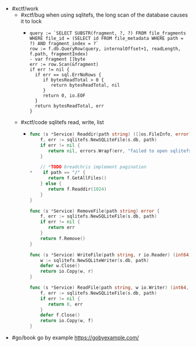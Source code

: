 - #xctf/work
	- #xctf/bug when using sqlitefs, the long scan of the database causes it to lock
		- ```
		  query := `SELECT SUBSTR(fragment, ?, ?) FROM file_fragments WHERE file_id = (SELECT id FROM file_metadata WHERE path = ?) AND fragment_index = ?`
		  row := f.db.QueryRow(query, internalOffset+1, readLength, f.path, fragmentIndex)
		  - var fragment []byte
		  err := row.Scan(&fragment)
		  if err != nil {
		    if err == sql.ErrNoRows {
		       if bytesReadTotal > 0 {
		          return bytesReadTotal, nil
		       }
		       return 0, io.EOF
		    }
		    return bytesReadTotal, err
		  }
		  ```
	- #xctf/code sqlitefs read, write, list
		- ```go
		  func (s *Service) Readdir(path string) ([]os.FileInfo, error) {
		      f, err := sqlitefs.NewSQLiteFile(s.db, path)
		      if err != nil {
		         return nil, errors.Wrapf(err, "failed to open sqlitefs")
		      }
		  
		      // *TODO breadchris implement pagination
		  *    if path == "/" {
		         return f.GetAllFiles()
		      } else {
		         return f.Readdir(1024)
		      }
		  }
		  
		  func (s *Service) RemoveFile(path string) error {
		      f, err := sqlitefs.NewSQLiteFile(s.db, path)
		      if err != nil {
		         return err
		      }
		      return f.Remove()
		  }
		  
		  func (s *Service) WriteFile(path string, r io.Reader) (int64, error) {
		      w := sqlitefs.NewSQLiteWriter(s.db, path)
		      defer w.Close()
		      return io.Copy(w, r)
		  }
		  
		  func (s *Service) ReadFile(path string, w io.Writer) (int64, error) {
		      f, err := sqlitefs.NewSQLiteFile(s.db, path)
		      if err != nil {
		         return 0, err
		      }
		      defer f.Close()
		      return io.Copy(w, f)
		  }
		  ```
- #go/book go by example https://gobyexample.com/